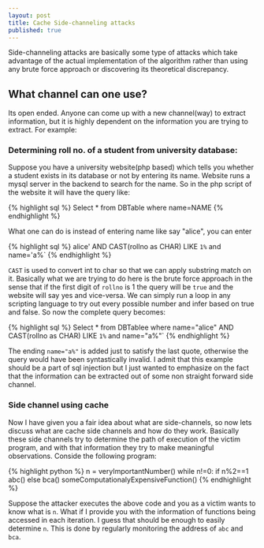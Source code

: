 ```yaml
---
layout: post
title: Cache Side-channeling attacks
published: true
---
```




Side-channeling attacks are basically some type of attacks which take advantage of the actual implementation of the algorithm rather than using any brute force approach or discovering its theoretical discrepancy.

## What channel can one use?

Its open ended. Anyone can come up with a new channel(way) to extract information, but it is highly dependent on the information you are trying to extract. For example:

### Determining roll no. of a student from university database:

Suppose you have a university website(php based) which tells you whether a student exists in its database or not by entering its name. Website runs a mysql server in the backend to search for the name. So in the php script of the website it will have the query like: 

{% highlight sql %}
Select * from DBTable where name=NAME
{% endhighlight %}

What one can do is instead of entering name like say "alice", you can enter 

{% highlight sql %}
alice' AND CAST(rollno as CHAR) LIKE `1%` and name='a%`
{% endhighlight %}

`CAST` is used to convert int to char so that we can apply substring match on it. Basically what we are trying to do here is the brute force approach in the sense that if the first digit of `rollno` is 1 the query will be `true` and the website will say yes and vice-versa. We can simply run a loop in any scripting language to try out every possible number and infer based on true and false.
So now the complete query becomes:

{% highlight sql %}
Select * from DBTablee where name="alice" AND CAST(rollno as CHAR) LIKE `1%` and name="a%"`
{% endhighlight %}

The ending `name="a%"` is added just to satisfy the last quote, otherwise the query would have been syntastically invalid. 
I admit that this example should be a part of sql injection but I just wanted to emphasize on the fact that the information can be extracted out of some non straight forward side channel. 

### Side channel using cache
Now I have given you a fair idea about what are side-channels, so now lets discuss what are cache side channels and how do they work.
Basically these side channels try to determine the path of execution of the victim program, and with that information they try to make meaningful observations. Conside the following program:

{% highlight python %}
n = veryImportantNumber()
while n!=0:
	if n%2==1
    	abc()
    else
        bca()
    someComputationalyExpensiveFunction()
{% endhighlight %}

Suppose the attacker executes the above code and you as a victim wants to know what is `n`. What if I provide you with the information of functions being accessed in each iteration. I guess that should be enough to easily determine `n`. This is done by regularly monitoring the address of `abc` and `bca`. 